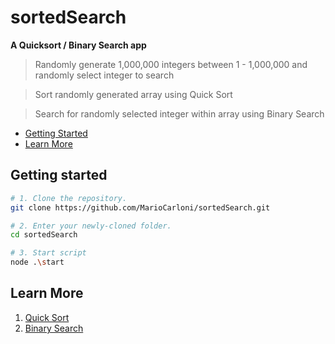 # sortedSearch

**A Quicksort / Binary Search app**

> Randomly generate 1,000,000 integers between 1 - 1,000,000 and randomly select integer to search

> Sort randomly generated array using Quick Sort

> Search for randomly selected integer within array using Binary Search

- [Getting Started](#getting-started)
- [Learn More](#learn-more)

## Getting started

```bash
# 1. Clone the repository.
git clone https://github.com/MarioCarloni/sortedSearch.git

# 2. Enter your newly-cloned folder.
cd sortedSearch

# 3. Start script
node .\start
```

## Learn More

1.  [Quick Sort](https://en.wikipedia.org/wiki/Quicksort)
1.  [Binary Search](https://en.wikipedia.org/wiki/Binary_search_algorithm)

